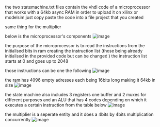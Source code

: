 the two statemachine.txt files contain the vhdl code of a microprocessor that works with a 64kb async RAM in order to upload it on xilinx or modelsim just copy paste the code into a file project that you created

same thing for the multiplier 

below is the microprocessor's components 
![image](https://github.com/user-attachments/assets/ddf26c86-7931-47b7-889b-ec641ce37701)

the purpose of the microprocessor is to read the instructions from the initialised bits in ram creating the instruction list (those being already initialised in the provided code but can be changed ) the instruction list starts at 0 and goes up to 2048

those instructions can be one the following 
![image](https://github.com/user-attachments/assets/4a52af97-cd22-4e44-8faf-61394bab7766)

the ram has 4096 empty adresses each being 16bits long making it 64kb in size
![image](https://github.com/user-attachments/assets/1889d8a2-36b7-4c2a-b4d1-eb33b1fed5e0)

the state machine also includes 3 registers one buffer and 2 muxes for different purposes
and an ALU that has 4 codes depending on which it executes a certain instruction from the table below
![image](https://github.com/user-attachments/assets/1b670885-c97f-4976-af55-360ea0659847)

the multiplier is a seperate entity and it does a 4bits by 4bits multiplication concurrently
![image](https://github.com/user-attachments/assets/b3258463-e31c-47f9-a33b-e777b632b465)

